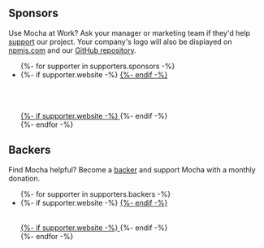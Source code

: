 ## Sponsors

Use Mocha at Work? Ask your manager or marketing team if they'd help [support](https://opencollective.com/mochajs#support) our project. Your company's logo will also be displayed on [npmjs.com](http://npmjs.com/package/mocha) and our [GitHub repository](https://github.com/mochajs/mocha#sponsors).

<style>
  .sponsor {
    -sprite-selector-for-group: sponsors;
    -sprite-location: url(/images/sprite-sponsors.png?pngquant);
    -sprite-image-format: png;
    height: 64px;
  }
  .backer {
    -sprite-selector-for-group: backers;
    -sprite-location: url(/images/sprite-backers.png?pngquant);
    -sprite-image-format: png;
    width: 32px;
    height: 32px;
  }

</style>

<ul class="image-list" id="sponsors">
{%- for supporter in supporters.sponsors -%}
  <li>
    {%- if supporter.website -%}
    <a href="{{ supporter.website }}" target="_blank" rel="noopener">
    {%- endif -%}
      <style>
        .sponsor-{{ forloop.index }} {
          width: {{ supporter.dimensions.width }}px;
          background-image: url(/images/supporters/{{ supporter.id }}.png?sprite=sponsors);
        }
      </style>
      <div class="sponsor sponsor-{{ forloop.index }}" title="{{ supporter.name }}"></div>
    {%- if supporter.website -%}
    </a>
    {%- endif -%}
  </li>
{%- endfor -%}
</ul>

## Backers

Find Mocha helpful? Become a [backer](https://opencollective.com/mochajs#support) and support Mocha with a monthly donation.

<ul class="image-list faded-images" id="backers">
{%- for supporter in supporters.backers -%}
  <li>
    {%- if supporter.website -%}
    <a href="{{ supporter.website }}" target="_blank" rel="noopener">
    {%- endif -%}
      <style>
        .backer-{{ forloop.index }} {
          background-image: url(/images/supporters/{{ supporter.id }}.png?sprite=backers);
        }
      </style>
      <div class="backer backer-{{ forloop.index }}" title="{{ supporter.name }}"></div>
    {%- if supporter.website -%}
    </a>
    {%- endif -%}
  </li>
{%- endfor -%}
</ul>

<script src="/js/avatars.js"></script>
